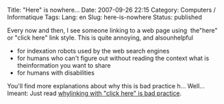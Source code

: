 Title: \"Here\" is nowhere...
Date: 2007-09-26 22:15
Category: Computers / Informatique
Tags:
Lang: en
Slug: here-is-nowhere
Status: published

Every now and then, I see someone linking to a web page using  the"here" or "click here" link style. This is quite annoying, and alsounhelpful

-   for indexation robots used by the web search engines
-   for humans who can't figure out without reading the context what is theinformation you want to share
-   for humans with disabilities

You'll find more explanations about why this is bad practice h... Well... Imeant: Just read [whylinking with "click here" is bad practice](\%22http://www.cs.tut.fi/%7Ejkorpela/www/click.html\%22).
